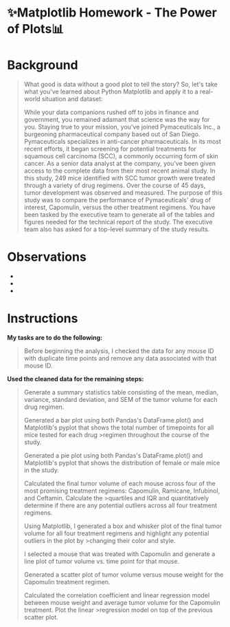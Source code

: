 # :sparkles:Matplotlib Homework - The Power of Plots:bar_chart:

# Background
>What good is data without a good plot to tell the story?
>So, let's take what you've learned about Python Matplotlib and apply it to a real-world situation and dataset:
>
>While your data companions rushed off to jobs in finance and government, you remained adamant that science was the way for you. Staying true to your mission, you've joined Pymaceuticals Inc., a burgeoning pharmaceutical company based out of San Diego. Pymaceuticals specializes in anti-cancer pharmaceuticals. In its most recent efforts, it began screening for potential treatments for squamous cell carcinoma (SCC), a commonly occurring form of skin cancer.
As a senior data analyst at the company, you've been given access to the complete data from their most recent animal study. In this study, 249 mice identified with SCC tumor growth were treated through a variety of drug regimens. Over the course of 45 days, tumor development was observed and measured. The purpose of this study was to compare the performance of Pymaceuticals' drug of interest, Capomulin, versus the other treatment regimens. You have been tasked by the executive team to generate all of the tables and figures needed for the technical report of the study. The executive team also has asked for a top-level summary of the study results.
>

# Observations
-
-
-

# Instructions
<B>My tasks are to do the following:</B>
>Before beginning the analysis, I checked the data for any mouse ID with duplicate time points and remove any data associated with that mouse ID.


<B>Used the cleaned data for the remaining steps:</B>
>Generate a summary statistics table consisting of the mean, median, variance, standard deviation, and SEM of the tumor volume for each drug regimen.
>
>Generated a bar plot using both Pandas's DataFrame.plot() and Matplotlib's pyplot that shows the total number of timepoints for all mice tested for each drug >regimen throughout the course of the study.
>
>Generated a pie plot using both Pandas's DataFrame.plot() and Matplotlib's pyplot that shows the distribution of female or male mice in the study.
>
>Calculated the final tumor volume of each mouse across four of the most promising treatment regimens: Capomulin, Ramicane, Infubinol, and Ceftamin. Calculate the >quartiles and IQR and quantitatively determine if there are any potential outliers across all four treatment regimens.
>
>Using Matplotlib, I generated a box and whisker plot of the final tumor volume for all four treatment regimens and highlight any potential outliers in the plot by >changing their color and style.
>
>I selected a mouse that was treated with Capomulin and generate a line plot of tumor volume vs. time point for that mouse.
>
>Generated a scatter plot of tumor volume versus mouse weight for the Capomulin treatment regimen.
>
>Calculated the correlation coefficient and linear regression model between mouse weight and average tumor volume for the Capomulin treatment. Plot the linear >regression model on top of the previous scatter plot.
